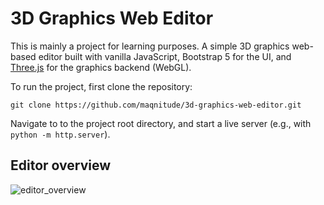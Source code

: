 # 3D Graphics Web Editor
This is mainly a project for learning purposes. A simple 3D graphics web-based editor built with vanilla JavaScript, Bootstrap 5 for the UI, and [Three.js](https://threejs.org/) for the graphics backend (WebGL).

To run the project, first clone the repository:
```
git clone https://github.com/maqnitude/3d-graphics-web-editor.git
```
Navigate to to the project root directory, and start a live server (e.g., with `python -m http.server`).

## Editor overview
![editor_overview](https://github.com/maqnitude/3d-graphics-web-editor/assets/108073174/26262072-b876-4c87-a2c4-3472555acef2)
